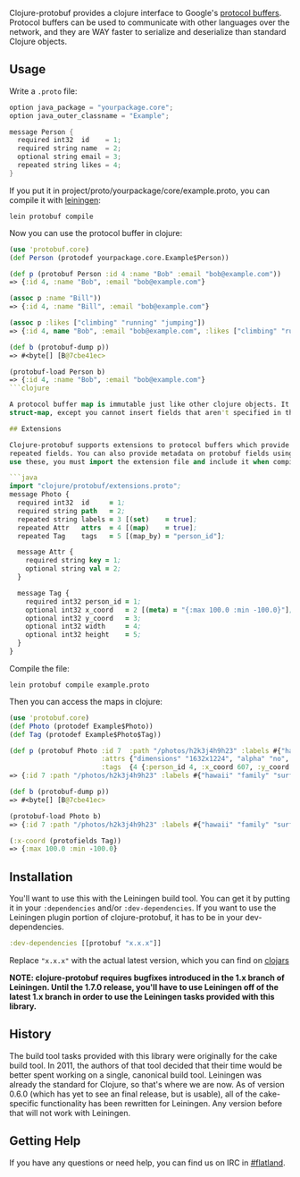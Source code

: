 Clojure-protobuf provides a clojure interface to Google's [protocol buffers](http://code.google.com/p/protobuf).
Protocol buffers can be used to communicate with other languages over the network, and
they are WAY faster to serialize and deserialize than standard Clojure objects.

## Usage

Write a `.proto` file:

```java
option java_package = "yourpackage.core";
option java_outer_classname = "Example";

message Person {
  required int32  id    = 1;
  required string name  = 2;
  optional string email = 3;
  repeated string likes = 4;
}
```

If you put it in project/proto/yourpackage/core/example.proto, you can compile it with [leiningen](https://github.com/technomancy/leiningen):

```
lein protobuf compile
```

Now you can use the protocol buffer in clojure:

```clojure
(use 'protobuf.core)
(def Person (protodef yourpackage.core.Example$Person))

(def p (protobuf Person :id 4 :name "Bob" :email "bob@example.com"))
=> {:id 4, :name "Bob", :email "bob@example.com"}

(assoc p :name "Bill"))
=> {:id 4, :name "Bill", :email "bob@example.com"}

(assoc p :likes ["climbing" "running" "jumping"])
=> {:id 4, name "Bob", :email "bob@example.com", :likes ["climbing" "running" "jumping"]}

(def b (protobuf-dump p))
=> #<byte[] [B@7cbe41ec>

(protobuf-load Person b)
=> {:id 4, :name "Bob", :email "bob@example.com"}
```clojure

A protocol buffer map is immutable just like other clojure objects. It is similar to a
struct-map, except you cannot insert fields that aren't specified in the `.proto` file.

## Extensions

Clojure-protobuf supports extensions to protocol buffers which provide sets and maps using
repeated fields. You can also provide metadata on protobuf fields using clojure syntax. To
use these, you must import the extension file and include it when compiling. For example:

```java
import "clojure/protobuf/extensions.proto";
message Photo {
  required int32  id     = 1;
  required string path   = 2;
  repeated string labels = 3 [(set)    = true];
  repeated Attr   attrs  = 4 [(map)    = true];
  repeated Tag    tags   = 5 [(map_by) = "person_id"];

  message Attr {
    required string key = 1;
    optional string val = 2;
  }

  message Tag {
    required int32 person_id = 1;
    optional int32 x_coord   = 2 [(meta) = "{:max 100.0 :min -100.0}"];
    optional int32 y_coord   = 3;
    optional int32 width     = 4;
    optional int32 height    = 5;
  }
}
```

Compile the file:

```
lein protobuf compile example.proto
```

Then you can access the maps in clojure:

```clojure
(use 'protobuf.core)
(def Photo (protodef Example$Photo))
(def Tag (protodef Example$Photo$Tag))

(def p (protobuf Photo :id 7  :path "/photos/h2k3j4h9h23" :labels #{"hawaii" "family" "surfing"}
                       :attrs {"dimensions" "1632x1224", "alpha" "no", "color space" "RGB"}
                       :tags  {4 {:person_id 4, :x_coord 607, :y_coord 813, :width 25, :height 27}}))
=> {:id 7 :path "/photos/h2k3j4h9h23" :labels #{"hawaii" "family" "surfing"}...}

(def b (protobuf-dump p))
=> #<byte[] [B@7cbe41ec>

(protobuf-load Photo b)
=> {:id 7 :path "/photos/h2k3j4h9h23" :labels #{"hawaii" "family" "surfing"}...}

(:x-coord (protofields Tag))
=> {:max 100.0 :min -100.0}
```

## Installation

You'll want to use this with the Leiningen build tool. You can get it by
putting it in your `:dependencies` and/or `:dev-dependencies`. If you
want to use the Leiningen plugin portion of clojure-protobuf, it has to
be in your dev-dependencies.

```clojure
:dev-dependencies [[protobuf "x.x.x"]]
```

Replace `"x.x.x"` with the actual latest version, which you can find on
[clojars](http://clojars.org/protobuf) 

**NOTE: clojure-protobuf requires bugfixes introduced in the 1.x branch
of Leiningen. Until the 1.7.0 release, you'll have to use Leiningen off
of the latest 1.x branch in order to use the Leiningen tasks provided
with this library.**

## History

The build tool tasks provided with this library were originally for the
cake build tool. In 2011, the authors of that tool decided that their
time would be better spent working on a single, canonical build tool.
Leiningen was already the standard for Clojure, so that's where we are
now. As of version 0.6.0 (which has yet to see an final release, but is
usable), all of the cake-specific functionality has been rewritten for
Leiningen. Any version before that will not work with Leiningen.

## Getting Help

If you have any questions or need help, you can find us on IRC in [#flatland](irc://irc.freenode.net/#flatland).

